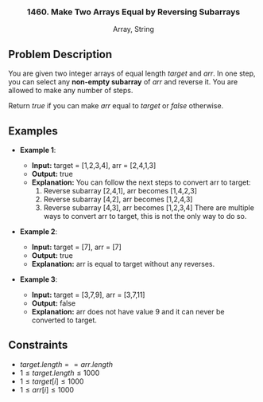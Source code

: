 <p align="center">

  <h3 align="center">1460. Make Two Arrays Equal by Reversing Subarrays</h3>

  <p align="center">
    Array, String
    <br>
  </p>
</p>

## Problem Description

You are given two integer arrays of equal length $target$ and $arr$. In one step, you can select any **non-empty subarray** of $arr$ and reverse it. You are allowed to make any number of steps.

Return $true$ if you can make $arr$ equal to $target$ or $false$ otherwise.

## Examples

- **Example 1**:

  - **Input:** target = [1,2,3,4], arr = [2,4,1,3]
  - **Output:** true
  - **Explanation:** You can follow the next steps to convert arr to target:
    1. Reverse subarray [2,4,1], arr becomes [1,4,2,3]
    2. Reverse subarray [4,2], arr becomes [1,2,4,3]
    3. Reverse subarray [4,3], arr becomes [1,2,3,4]
    There are multiple ways to convert arr to target, this is not the only way to do so.

- **Example 2**:

  - **Input:** target = [7], arr = [7]
  - **Output:** true
  - **Explanation:** arr is equal to target without any reverses.  

- **Example 3**:

  - **Input:** target = [3,7,9], arr = [3,7,11]
  - **Output:** false
  - **Explanation:** arr does not have value 9 and it can never be converted to target.

## Constraints

- $target.length == arr.length$
- $1 \leq target.length \leq 1000$
- $1 \leq target[i] \leq 1000$
- $1 \leq arr[i] \leq 1000$
